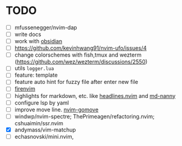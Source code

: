 # TODO
- [ ] mfussenegger/nvim-dap
- [ ] write docs
- [ ] work with [obsidian](https://github.com/epwalsh/obsidian.nvim)
- [ ] <https://github.com/kevinhwang91/nvim-ufo/issues/4>
- [ ] change colorschemes with fish,tmux and wezterm (https://github.com/wez/wezterm/discussions/2550)
- [ ] utils `logger.lua`
- [ ] feature: template
- [ ] feature auto hint for fuzzy file after enter new file
- [ ] [firenvim](https://github.com/glacambre/firenvim)
- [ ] highlights for markdown, etc. like [headlines.nvim](https://github.com/lukas-reineke/headlines.nvim) and [md-nanny](https://github.com/nvim-zh/md-nanny)
- [ ] configure lsp by yaml
- [ ] improve move line. [nvim-gomove](https://github.com/booperlv/nvim-gomove)
- [ ] windwp/nvim-spectre; ThePrimeagen/refactoring.nvim; cshuaimin/ssr.nvim
- [x] andymass/vim-matchup
- [ ] echasnovski/mini.nvim,
